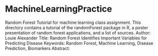 # MachineLearningPractice
Random Forest Tutorial for machine learning class assignment.  This directory contains a tutorial of the randomForest package in R, a poster presentation of random forest applications, and a list of sources.
Author: Louie Alexander
Title: Random Forest Identifies Important Variables for Predicting Disease
Keywords: Random Forest, Machine Learning, Disease Prediction, Biomarkers
Abstract:

